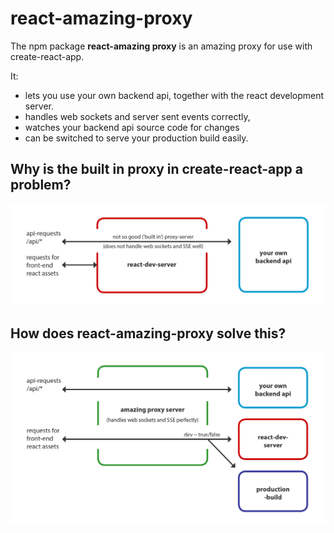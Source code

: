# react-amazing-proxy
The npm package **react-amazing proxy** is an amazing proxy for use with create-react-app. 

It:
* lets you use your own backend api, together with the react development server.
* handles web sockets and server sent events correctly,
* watches your backend api source code for changes
* can be switched to serve your production build easily.

## Why is the built in proxy in create-react-app a problem?
![Image description](https://raw.githubusercontent.com/ironboy/react-amazing-proxy/master/images/unamazing.gif)

## How does react-amazing-proxy solve this?
![Image description](https://raw.githubusercontent.com/ironboy/react-amazing-proxy/master/images/amazing.gif)
